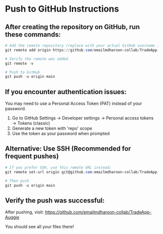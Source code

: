 # Push to GitHub Instructions

## After creating the repository on GitHub, run these commands:

```powershell
# Add the remote repository (replace with your actual GitHub username if different)
git remote add origin https://github.com/emailmdharoon-collab/TradeApp-Auggie.git

# Verify the remote was added
git remote -v

# Push to GitHub
git push -u origin main
```

## If you encounter authentication issues:

You may need to use a Personal Access Token (PAT) instead of your password.

1. Go to GitHub Settings → Developer settings → Personal access tokens → Tokens (classic)
2. Generate a new token with 'repo' scope
3. Use the token as your password when prompted

## Alternative: Use SSH (Recommended for frequent pushes)

```powershell
# If you prefer SSH, use this remote URL instead:
git remote set-url origin git@github.com:emailmdharoon-collab/TradeApp-Auggie.git

# Then push
git push -u origin main
```

## Verify the push was successful:

After pushing, visit: https://github.com/emailmdharoon-collab/TradeApp-Auggie

You should see all your files there!

